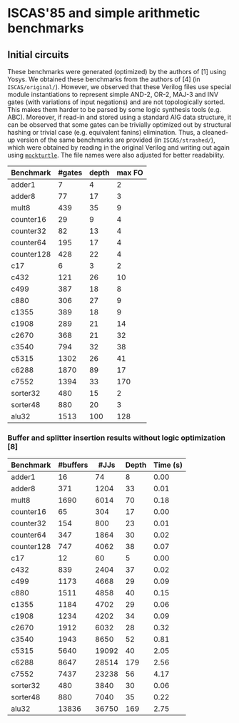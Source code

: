 # ISCAS'85 and simple arithmetic benchmarks

## Initial circuits
These benchmarks were generated (optimized) by the authors of [1] using Yosys. We obtained these benchmarks from the authors of [4] (in `ISCAS/original/`). However, we observed that these Verilog files use special module instantiations to represent simple AND-2, OR-2, MAJ-3 and INV gates (with variations of input negations) and are not topologically sorted. This makes them harder to be parsed by some logic synthesis tools (e.g. ABC). Moreover, if read-in and stored using a standard AIG data structure, it can be observed that some gates can be trivially optimized out by structural hashing or trivial case (e.g. equivalent fanins) elimination. Thus, a cleaned-up version of the same benchmarks are provided (in `ISCAS/strashed/`), which were obtained by reading in the original Verilog and writing out again using [`mockturtle`](https://github.com/lsils/mockturtle). The file names were also adjusted for better readability.

|  Benchmark | #gates | depth | max FO |
| ---------- | ------ | ----- | ------ |
|     adder1 |      7 |     4 |      2 |
|     adder8 |     77 |    17 |      3 |
|      mult8 |    439 |    35 |      9 |
|  counter16 |     29 |     9 |      4 |
|  counter32 |     82 |    13 |      4 |
|  counter64 |    195 |    17 |      4 |
| counter128 |    428 |    22 |      4 |
|        c17 |      6 |     3 |      2 |
|       c432 |    121 |    26 |     10 |
|       c499 |    387 |    18 |      8 |
|       c880 |    306 |    27 |      9 |
|      c1355 |    389 |    18 |      9 |
|      c1908 |    289 |    21 |     14 |
|      c2670 |    368 |    21 |     32 |
|      c3540 |    794 |    32 |     38 |
|      c5315 |   1302 |    26 |     41 |
|      c6288 |   1870 |    89 |     17 |
|      c7552 |   1394 |    33 |    170 |
|   sorter32 |    480 |    15 |      2 |
|   sorter48 |    880 |    20 |      3 |
|      alu32 |   1513 |   100 |    128 |

### Buffer and splitter insertion results without logic optimization [8]

|  Benchmark | #buffers |  #JJs | Depth | Time (s) |
| ---------- | -------- | ----- | ----- | -------- |
|     adder1 |       16 |    74 |     8 |     0.00 |
|     adder8 |      371 |  1204 |    33 |     0.01 |
|      mult8 |     1690 |  6014 |    70 |     0.18 |
|  counter16 |       65 |   304 |    17 |     0.00 |
|  counter32 |      154 |   800 |    23 |     0.01 |
|  counter64 |      347 |  1864 |    30 |     0.02 |
| counter128 |      747 |  4062 |    38 |     0.07 |
|        c17 |       12 |    60 |     5 |     0.00 |
|       c432 |      839 |  2404 |    37 |     0.02 |
|       c499 |     1173 |  4668 |    29 |     0.09 |
|       c880 |     1511 |  4858 |    40 |     0.15 |
|      c1355 |     1184 |  4702 |    29 |     0.06 |
|      c1908 |     1234 |  4202 |    34 |     0.09 |
|      c2670 |     1912 |  6032 |    28 |     0.32 |
|      c3540 |     1943 |  8650 |    52 |     0.81 |
|      c5315 |     5640 | 19092 |    40 |     2.05 |
|      c6288 |     8647 | 28514 |   179 |     2.56 |
|      c7552 |     7437 | 23238 |    56 |     4.17 |
|   sorter32 |      480 |  3840 |    30 |     0.06 |
|   sorter48 |      880 |  7040 |    35 |     0.22 |
|      alu32 |    13836 | 36750 |   169 |     2.75 |
